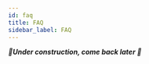 ```yaml
---
id: faq
title: FAQ
sidebar_label: FAQ
---
```


_**🚧Under construction, come back later 🚧**_

<!--
- copy existing
- unit test
-->
